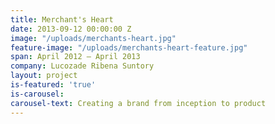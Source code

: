 ```yaml
---
title: Merchant's Heart
date: 2013-09-12 00:00:00 Z
image: "/uploads/merchants-heart.jpg"
feature-image: "/uploads/merchants-heart-feature.jpg"
span: April 2012 – April 2013
company: Lucozade Ribena Suntory
layout: project
is-featured: 'true'
is-carousel: 
carousel-text: Creating a brand from inception to product
---
```


